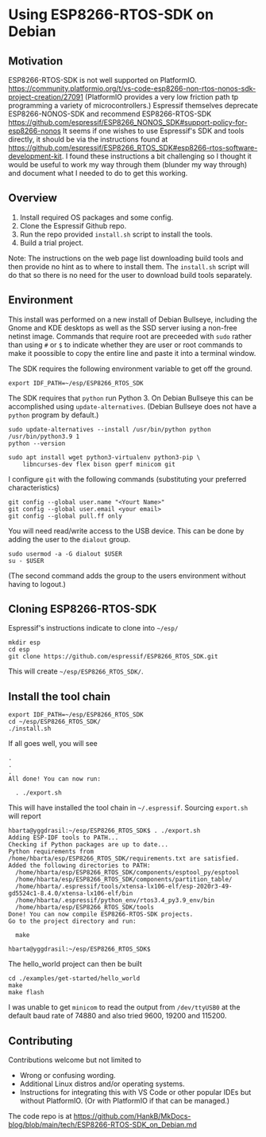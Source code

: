 # Using ESP8266-RTOS-SDK on Debian

## Motivation

ESP8266-RTOS-SDK is not well supported on PlatformIO. <https://community.platformio.org/t/vs-code-esp8266-non-rtos-nonos-sdk-project-creation/27091> (PlatformIO provides a very low friction path tp programming a variety of microcontrollers.) Espressif themselves deprecate ESP8266-NONOS-SDK and recommend ESP8266-RTOS-SDK <https://github.com/espressif/ESP8266_NONOS_SDK#support-policy-for-esp8266-nonos> It seems if one wishes to use Espressif's SDK and tools directly, it should be via the instructions found at <https://github.com/espressif/ESP8266_RTOS_SDK#esp8266-rtos-software-development-kit>. I found these instructions a bit challenging so I thought it would be useful to work my way through them (blunder my way through) and document what I needed to do to get this working.

## Overview

1. Install required OS packages and some config.
1. Clone the Espressif Github repo.
1. Run the repo provided `install.sh` script to install the tools.
1. Build a trial project.

Note: The instructions on the web page list downloading build tools and then provide no hint as to where to install them. The `install.sh` script will do that so there is no need for the user to download build tools separately.

## Environment

This install was performed on a new install of Debian Bullseye, including the Gnome and KDE desktops as well as the SSD server iusing a non-free netinst image. Commands that require root are preceeded with `sudo` rather than using `#` or `$` to indicate whether they are user or root commands to make it poossible to copy the entire line and paste it into a terminal window.


The SDK requires the following environment variable to get off the ground.

```text
export IDF_PATH=~/esp/ESP8266_RTOS_SDK
```

The SDK requires that `python` run Python 3. On Debian Bullseye this can be accomplished using `update-alternatives`. (Debian Bullseye does not have a `python` program by default.)

```text
sudo update-alternatives --install /usr/bin/python python /usr/bin/python3.9 1
python --version
```

```test
sudo apt install wget python3-virtualenv python3-pip \
    libncurses-dev flex bison gperf minicom git
```

I configure `git` with the following commands (substituting your preferred characteristics)

```text
git config --global user.name "<Yourt Name>"
git config --global user.email <your email>
git config --global pull.ff only 
```


You will need read/write access to the USB device. This can be done by adding the user to the `dialout` group.

```text
sudo usermod -a -G dialout $USER
su - $USER
```

(The second command adds the group to the users environment without having to logout.)


## Cloning ESP8266-RTOS-SDK

Espressif's instructions indicate to clone into `~/esp/`

```text
mkdir esp
cd esp
git clone https://github.com/espressif/ESP8266_RTOS_SDK.git
```

This will create `~/esp/ESP8266_RTOS_SDK/`.

## Install the tool chain

```text
export IDF_PATH=~/esp/ESP8266_RTOS_SDK
cd ~/esp/ESP8266_RTOS_SDK/
./install.sh
```

If all goes well, you will see

```text
.
.
.
All done! You can now run:

  . ./export.sh

```

This will have installed the tool chain in `~/.espressif`. Sourcing `export.sh` will report

```text
hbarta@yggdrasil:~/esp/ESP8266_RTOS_SDK$ . ./export.sh
Adding ESP-IDF tools to PATH...
Checking if Python packages are up to date...
Python requirements from /home/hbarta/esp/ESP8266_RTOS_SDK/requirements.txt are satisfied.
Added the following directories to PATH:
  /home/hbarta/esp/ESP8266_RTOS_SDK/components/esptool_py/esptool
  /home/hbarta/esp/ESP8266_RTOS_SDK/components/partition_table/
  /home/hbarta/.espressif/tools/xtensa-lx106-elf/esp-2020r3-49-gd5524c1-8.4.0/xtensa-lx106-elf/bin
  /home/hbarta/.espressif/python_env/rtos3.4_py3.9_env/bin
  /home/hbarta/esp/ESP8266_RTOS_SDK/tools
Done! You can now compile ESP8266-RTOS-SDK projects.
Go to the project directory and run:

  make

hbarta@yggdrasil:~/esp/ESP8266_RTOS_SDK$
```

The hello_world project can then be built

```text
cd ./examples/get-started/hello_world
make
make flash
```

I was unable to get `minicom` to read the output from `/dev/ttyUSB0` at the default baud rate of 74880 and also tried 9600, 19200 and 115200.

## Contributing

Contributions welcome but not limited to

* Wrong or confusing wording.
* Additional Linux distros and/or operating systems.
* Instructions for integrating this with VS Code or other popular IDEs but without PlatformIO. (Or with PlatformIO if that can be managed.)

The code repo is at <https://github.com/HankB/MkDocs-blog/blob/main/tech/ESP8266-RTOS-SDK_on_Debian.md>

